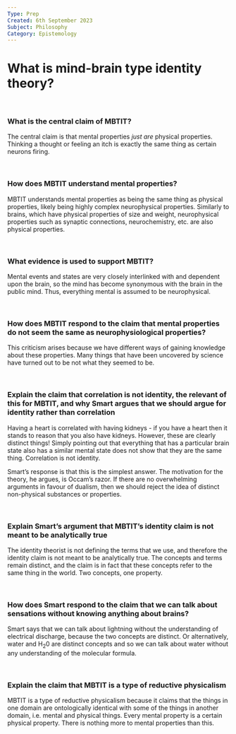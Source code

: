 ```yaml
---
Type: Prep
Created: 6th September 2023
Subject: Philosophy
Category: Epistemology
---
```


# What is mind-brain type identity theory?
</br>

### What is the central claim of MBTIT?

The central claim is that mental properties *just are* physical properties. Thinking a thought or feeling an itch is exactly the same thing as certain neurons firing.

</br>

### How does MBTIT understand mental properties?

MBTIT understands mental properties as being the same thing as physical properties, likely being highly complex neurophysical properties. Similarly to brains, which have physical properties of size and weight, neurophysical properties such as synaptic connections, neurochemistry, etc. are also physical properties. 

</br>

### What evidence is used to support MBTIT?

Mental events and states are very closely interlinked with and dependent upon the brain, so the mind has become synonymous with the brain in the public mind. Thus, everything mental is assumed to be neurophysical.

</br>

### How does MBTIT respond to the claim that mental properties do not seem the same as neurophysiological properties?

This criticism arises because we have different ways of gaining knowledge about these properties. Many things that have been uncovered by science have turned out to be not what they seemed to be.

</br>

### Explain the claim that correlation is not identity, the relevant of this for MBTIT, and why Smart argues that we should argue for identity rather than correlation

Having a heart is correlated with having kidneys - if you have a heart then it stands to reason that you also have kidneys. However, these are clearly distinct things! Simply pointing out that everything that has a particular brain state also has a similar mental state does not show that they are the same thing. Correlation is not identity.

Smart’s response is that this is the simplest answer. The motivation for the theory, he argues, is Occam’s razor. If there are no overwhelming arguments in favour of dualism, then we should reject the idea of distinct non-physical substances or properties.

</br>

### Explain Smart’s argument that MBTIT’s identity claim is not meant to be analytically true

The identity theorist is not defining the terms that we use, and therefore the identity claim is not meant to be analytically true. The concepts and terms remain distinct, and the claim is in fact that these concepts refer to the same thing in the world. Two concepts, one property.

</br>

### How does Smart respond to the claim that we can talk about sensations without knowing anything about brains?

Smart says that we can talk about lightning without the understanding of electrical discharge, because the two concepts are distinct. Or alternatively, water and H<sub>2</sub>0 are distinct concepts and so we can talk about water without any understanding of the molecular formula.

</br>


### Explain the claim that MBTIT is a type of reductive physicalism

MBTIT is a type of reductive physicalism because it claims that the things in one domain are ontologically identical with some of the things in another domain, i.e. mental and physical things. Every mental property is a certain physical property. There is nothing more to mental properties than this.
